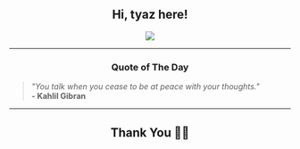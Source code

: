 <h2 align="center"> Hi, tyaz here!</h2>

<p align="center">
<a href="https://github.com/tyazx" alt="github streak"><img src="https://dvst-streak.herokuapp.com/?user=tyazx&theme=tokyonight&fire=DD472C"></a>
</p>

<hr>
<h3 align="center">Quote of The Day</h3>
<p align="center">
<blockquote>
<i>"You talk when you cease to be at peace with your thoughts."</i>
<br>
<b>- Kahlil Gibran</b>
</blockquote>
</p>


<hr>
<h2 align="center">Thank You 🙏🏼</h2>
